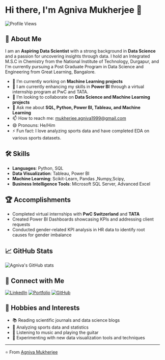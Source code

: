 # Hi there, I'm Agniva Mukherjee 👋

![Profile Views](https://komarev.com/ghpvc/?username=agnivamukherjeeofficial&color=blue)

## 🚀 About Me

I am an **Aspiring Data Scientist** with a strong background in **Data Science** and a passion for uncovering insights through data. I hold an Integrated M.S.C in Chemistry from the National Institute of Technology, Durgapur, and I'm currently pursuing a Post Graduate Program in Data Science and Engineering from Great Learning, Bangalore.

- 🔭 I’m currently working on **Machine Learning projects**
- 🌱 I am currently enhancing my skills in **Power BI** through a virtual internship program at PwC and TATA. 
- 👯 I’m looking to collaborate on **Data Science and Machine Learning projects**
- 💬 Ask me about **SQL, Python, Power BI, Tableau, and Machine Learning**
- 📫 How to reach me: [mukherjee.agniva1999@gmail.com](mailto:mukherjee.agniva1999@gmail.com)
- 😄 Pronouns: He/Him
- ⚡ Fun fact: I love analyzing sports data and have completed EDA on various sports datasets.

## 🛠️ Skills

- **Languages**: Python, SQL
- **Data Visualization**: Tableau, Power BI
- **Machine Learning**: Scikit-Learn, Pandas ,Numpy,Scipy,
- **Business Intelligence Tools**: Microsoft SQL Server, Advanced Excel

## 🏆 Accomplishments

- Completed virtual internships with **PwC Switzerland** and **TATA**
- Created Power BI Dashboards showcasing KPIs and addressing client requests
- Conducted gender-related KPI analysis in HR data to identify root causes for gender imbalance

## 📈 GitHub Stats

![Agniva's GitHub stats](https://github-readme-stats.vercel.app/api?username=agnivamukherjeeofficial&show_icons=true&theme=radical)

## 🔗 Connect with Me

[![LinkedIn](https://img.shields.io/badge/LinkedIn-Profile-blue?style=for-the-badge&logo=linkedin)](https://www.linkedin.com/in/agniva-mukherjee-2168661a8/)
[![Portfolio](https://img.shields.io/badge/Portfolio-Website-red?style=for-the-badge&logo=internet-explorer)](https://www.novypro.com/profile_about/agniva-mukherjee)
[![GitHub](https://img.shields.io/badge/GitHub-Profile-black?style=for-the-badge&logo=github)](https://github.com/agnivamukherjeeofficial)

## 🎨 Hobbies and Interests

- 📚 Reading scientific journals and data science blogs
- 🏀 Analyzing sports data and statistics
- 🎵 Listening to music and playing the guitar
- 🧪 Experimenting with new data visualization tools and techniques

---

⭐️ From [Agniva Mukherjee](https://github.com/agnivamukherjeeofficial)
